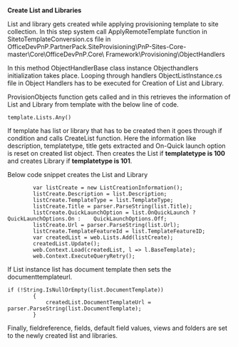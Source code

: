 **Create List and Libraries**

List and library gets created while applying provisioning template to site collection. In this step system call ApplyRemoteTemplate function in SitetoTemplateConversion.cs file in OfficeDevPnP.PartnerPack.SiteProvisioning\PnP-Sites-Core-master\Core\OfficeDevPnP.Core\ Framework\Provisioning\ObjectHandlers

In this method ObjectHandlerBase class instance Objecthandlers initialization takes place.  Looping through handlers ObjectListInstance.cs file in Object Handlers has to be executed for Creation of List and Library.

ProvisionObjects function gets called and in this retrieves the information of List and Library from template with the below line of code.

	template.Lists.Any()

If template has list or library that has to be created then it goes through if condition and calls CreateList function. Here the information like description, templatetype, title gets extracted and On-Quick launch option is reset on created list object. Then creates the List if **templatetype is 100** and creates Library if **templatetype is 101**.

Below code snippet creates the List and Library

	        var listCreate = new ListCreationInformation();
            listCreate.Description = list.Description;
            listCreate.TemplateType = list.TemplateType;
            listCreate.Title = parser.ParseString(list.Title);
            listCreate.QuickLaunchOption = list.OnQuickLaunch ? QuickLaunchOptions.On :    QuickLaunchOptions.Off;
            listCreate.Url = parser.ParseString(list.Url);
            listCreate.TemplateFeatureId = list.TemplateFeatureID;
            var createdList = web.Lists.Add(listCreate);
            createdList.Update();
            web.Context.Load(createdList, l => l.BaseTemplate);
            web.Context.ExecuteQueryRetry();


If List instance list has document template then sets the documenttemplateurl.

	if (!String.IsNullOrEmpty(list.DocumentTemplate))
            {
                createdList.DocumentTemplateUrl = parser.ParseString(list.DocumentTemplate);
            }

Finally, fieldreference, fields, default field values, views and folders are set to the newly created list and libraries.


